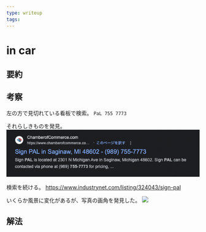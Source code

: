 ```yaml
---
type: writeup
tags:
---
```


# in car

## 要約

## 考察

左の方で見切れている看板で検索。
`PaL 755 7773`

それらしきものを発見。
![](2023-07-09-01-40-26.png)

検索を続ける。
<https://www.industrynet.com/listing/324043/sign-pal>

いくらか風景に変化があるが、写真の画角を発見した。
![](2023-07-09-01-42-25.png)

## 解法
